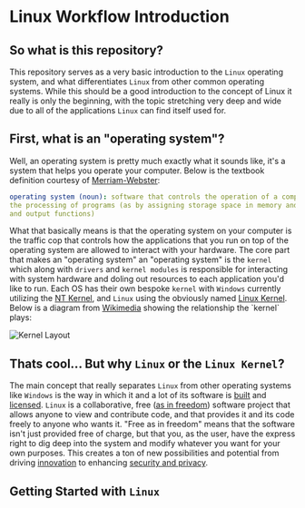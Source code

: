 # Linux Workflow Introduction

## So what is this repository?

This repository serves as a very basic introduction to the `Linux` operating system, and what differentiates `Linux` from other common operating systems.  While this should be a good introduction to the concept of Linux it really is only the beginning, with the topic stretching very deep and wide due to all of the applications `Linux` can find itself used for.

## First, what is an "operating system"?

Well, an operating system is pretty much exactly what it sounds like, it's a system that helps you operate your computer.  Below is the textbook definition courtesy of [Merriam-Webster](https://www.merriam-webster.com/dictionary/operating%20system):

```yaml
operating system (noun): software that controls the operation of a computer and directs
the processing of programs (as by assigning storage space in memory and controlling input
and output functions)
```

What that basically means is that the operating system on your computer is the traffic cop that controls how the applications that you run on top of the operating system are allowed to interact with your hardware.  The core part that makes an "operating system" an "operating system" is the `kernel` which along with `drivers` and `kernel modules` is responsible for interacting with system hardware and doling out resources to each application you'd like to run.  Each OS has their own bespoke `kernel` with `Windows` currently utilizing the [NT Kernel](https://en.wikipedia.org/wiki/Architecture_of_Windows_NT), and `Linux` using the obviously named [Linux Kernel](https://www.kernel.org/).  Below is a diagram from [Wikimedia](https://en.wikipedia.org/wiki/Kernel_(operating_system)#/media/File:Kernel_Layout.svg) showing the relationship the `kernel` plays:

![Kernel Layout](https://upload.wikimedia.org/wikipedia/commons/thumb/8/8f/Kernel_Layout.svg/1920px-Kernel_Layout.svg.png)

## Thats cool... But why `Linux` or the `Linux Kernel`?

The main concept that really separates `Linux` from other operating systems like `Windows` is the way in which it and a lot of its software is [built](https://www.youtube.com/watch?v=yVpbFMhOAwE) and [licensed](https://www.gnu.org/licenses/gpl-3.0.en.html).  `Linux` is a collaborative, free ([as in freedom](https://www.youtube.com/watch?v=NB8mCcLRxlg)) software project that allows anyone to view and contribute code, and that provides it and its code freely to anyone who wants it.  "Free as in freedom" means that the software isn't just provided free of charge, but that you, as the user, have the express right to dig deep into the system and modify whatever you want for your own purposes.  This creates a ton of new possibilities and potential from driving [innovation](https://framatube.org/videos/watch/43af45ec-d99a-4e36-a084-e8e1ce28dee8) to enhancing [security and privacy](https://framatube.org/videos/watch/99069c5c-5a00-489e-97cb-fd5cc76de77c).

## Getting Started with `Linux`
